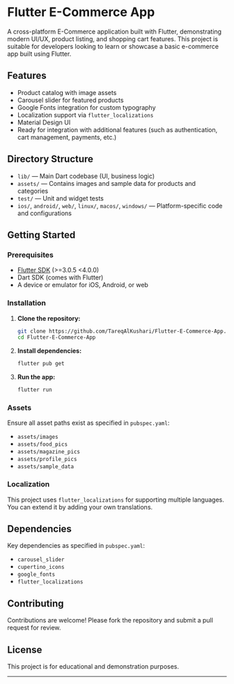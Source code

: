 # Flutter E-Commerce App

A cross-platform E-Commerce application built with Flutter, demonstrating modern UI/UX, product listing, and shopping cart features. This project is suitable for developers looking to learn or showcase a basic e-commerce app built using Flutter.

## Features

- Product catalog with image assets
- Carousel slider for featured products
- Google Fonts integration for custom typography
- Localization support via `flutter_localizations`
- Material Design UI
- Ready for integration with additional features (such as authentication, cart management, payments, etc.)

## Directory Structure

- `lib/` — Main Dart codebase (UI, business logic)
- `assets/` — Contains images and sample data for products and categories
- `test/` — Unit and widget tests
- `ios/`, `android/`, `web/`, `linux/`, `macos/`, `windows/` — Platform-specific code and configurations

## Getting Started

### Prerequisites

- [Flutter SDK](https://flutter.dev/docs/get-started/install) (>=3.0.5 <4.0.0)
- Dart SDK (comes with Flutter)
- A device or emulator for iOS, Android, or web

### Installation

1. **Clone the repository:**
   ```sh
   git clone https://github.com/TareqAlKushari/Flutter-E-Commerce-App.git
   cd Flutter-E-Commerce-App
   ```

2. **Install dependencies:**
   ```sh
   flutter pub get
   ```

3. **Run the app:**
   ```sh
   flutter run
   ```

### Assets

Ensure all asset paths exist as specified in `pubspec.yaml`:
- `assets/images`
- `assets/food_pics`
- `assets/magazine_pics`
- `assets/profile_pics`
- `assets/sample_data`

### Localization

This project uses `flutter_localizations` for supporting multiple languages. You can extend it by adding your own translations.

## Dependencies

Key dependencies as specified in `pubspec.yaml`:
- `carousel_slider`
- `cupertino_icons`
- `google_fonts`
- `flutter_localizations`

## Contributing

Contributions are welcome! Please fork the repository and submit a pull request for review.

## License

This project is for educational and demonstration purposes.

---

